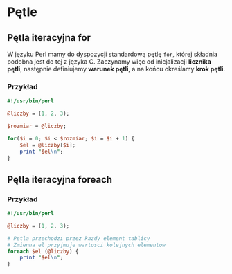 # Pętle

## Pętla iteracyjna for

W języku Perl mamy do dyspozycji standardową pętlę `for`, której składnia podobna jest do tej z języka C. Zaczynamy więc od inicjalizacji **licznika pętli**, następnie definiujemy **warunek pętli**, a na końcu określamy **krok pętli**.

### Przykład

```perl
#!/usr/bin/perl

@liczby = (1, 2, 3);

$rozmiar = @liczby;

for($i = 0; $i < $rozmiar; $i = $i + 1) {
	$el = @liczby[$i];
	print "$el\n";
}
```

## Pętla iteracyjna foreach

### Przykład

```perl
#!/usr/bin/perl

@liczby = (1, 2, 3);

# Petla przechodzi przez kazdy element tablicy
# Zmienna el przyjmuje wartosci kolejnych elementow
foreach $el (@liczby) {
	print "$el\n";
}	
```